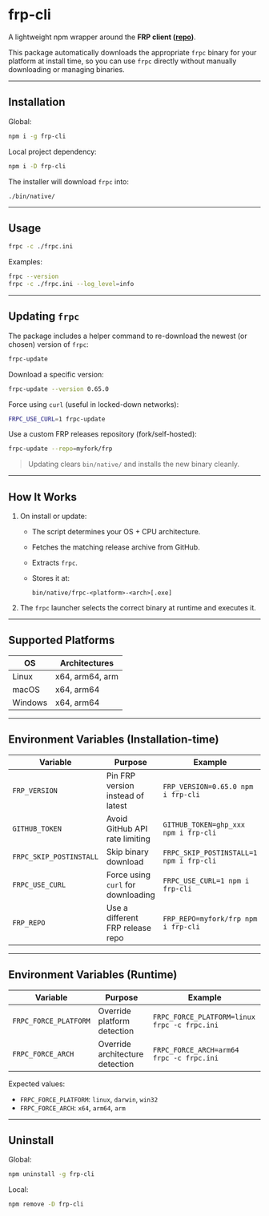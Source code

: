 # frp-cli

A lightweight npm wrapper around the **FRP client ([repo](https://github.com/fatedier/frp))**.

This package automatically downloads the appropriate `frpc` binary for your platform at install time, so you can use `frpc` directly without manually downloading or managing binaries.

---

## Installation

Global:
```bash
npm i -g frp-cli
````

Local project dependency:

```bash
npm i -D frp-cli
```

The installer will download `frpc` into:

```
./bin/native/
```

---

## Usage

```bash
frpc -c ./frpc.ini
```

Examples:

```bash
frpc --version
frpc -c ./frpc.ini --log_level=info
```

---

## Updating `frpc`

The package includes a helper command to re-download the newest (or chosen) version of `frpc`:

```bash
frpc-update
```

Download a specific version:

```bash
frpc-update --version 0.65.0
```

Force using `curl` (useful in locked-down networks):

```bash
FRPC_USE_CURL=1 frpc-update
```

Use a custom FRP releases repository (fork/self-hosted):

```bash
frpc-update --repo=myfork/frp
```

> Updating clears `bin/native/` and installs the new binary cleanly.

---

## How It Works

1. On install or update:

   * The script determines your OS + CPU architecture.
   * Fetches the matching release archive from GitHub.
   * Extracts `frpc`.
   * Stores it at:

     ```
     bin/native/frpc-<platform>-<arch>[.exe]
     ```

2. The `frpc` launcher selects the correct binary at runtime and executes it.

---

## Supported Platforms

| OS      | Architectures   |
| ------- | --------------- |
| Linux   | x64, arm64, arm |
| macOS   | x64, arm64      |
| Windows | x64, arm64      |

---

## Environment Variables (Installation-time)

| Variable                | Purpose                            | Example                                 |
| ----------------------- | ---------------------------------- | --------------------------------------- |
| `FRP_VERSION`           | Pin FRP version instead of latest  | `FRP_VERSION=0.65.0 npm i frp-cli`      |
| `GITHUB_TOKEN`          | Avoid GitHub API rate limiting     | `GITHUB_TOKEN=ghp_xxx npm i frp-cli`    |
| `FRPC_SKIP_POSTINSTALL` | Skip binary download               | `FRPC_SKIP_POSTINSTALL=1 npm i frp-cli` |
| `FRPC_USE_CURL`         | Force using `curl` for downloading | `FRPC_USE_CURL=1 npm i frp-cli`         |
| `FRP_REPO`              | Use a different FRP release repo   | `FRP_REPO=myfork/frp npm i frp-cli`     |

---

## Environment Variables (Runtime)

| Variable              | Purpose                         | Example                                      |
| --------------------- | ------------------------------- | -------------------------------------------- |
| `FRPC_FORCE_PLATFORM` | Override platform detection     | `FRPC_FORCE_PLATFORM=linux frpc -c frpc.ini` |
| `FRPC_FORCE_ARCH`     | Override architecture detection | `FRPC_FORCE_ARCH=arm64 frpc -c frpc.ini`     |

Expected values:

* `FRPC_FORCE_PLATFORM`: `linux`, `darwin`, `win32`
* `FRPC_FORCE_ARCH`: `x64`, `arm64`, `arm`

---

## Uninstall

Global:

```bash
npm uninstall -g frp-cli
```

Local:

```bash
npm remove -D frp-cli
```
